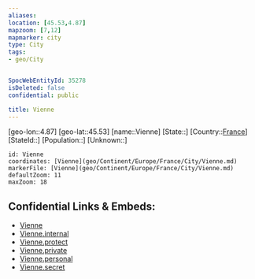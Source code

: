 ```yaml
---
aliases: 
location: [45.53,4.87]
mapzoom: [7,12] 
mapmarker: city 
type: City
tags:
- geo/City


SpocWebEntityId: 35278
isDeleted: false
confidential: public

title: Vienne
---
```

[geo-lon::4.87]
[geo-lat::45.53]
[name::Vienne]
[State::]
[Country::[France](geo/Continent/Europe/France.md)]
[StateId::]
[Population::]
[Unknown::]


```leaflet
id: Vienne
coordinates: [Vienne](geo/Continent/Europe/France/City/Vienne.md)
markerFile: [Vienne](geo/Continent/Europe/France/City/Vienne.md)
defaultZoom: 11 
maxZoom: 18
```


## Confidential Links & Embeds: 
- [Vienne](../../../../../../_public/geo/Continent/Europe/France/City/Vienne.md) 
- [Vienne.internal](../../../../../../_internal/geo/Continent/Europe/France/City/Vienne.internal.md) 
- [Vienne.protect](../../../../../../_protect/geo/Continent/Europe/France/City/Vienne.protect.md) 
- [Vienne.private](../../../../../../_private/geo/Continent/Europe/France/City/Vienne.private.md) 
- [Vienne.personal](../../../../../../_personal/geo/Continent/Europe/France/City/Vienne.personal.md) 
- [Vienne.secret](../../../../../../_secret/geo/Continent/Europe/France/City/Vienne.secret.md) 
